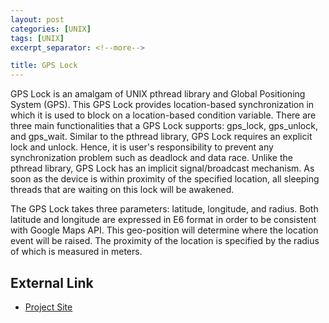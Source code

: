 ```yaml
---
layout: post
categories: [UNIX]
tags: [UNIX]
excerpt_separator: <!--more-->

title: GPS Lock
---
```


GPS Lock is an amalgam of UNIX pthread library and Global Positioning System (GPS). This GPS Lock provides location-based synchronization in which it is used to block on a location-based condition variable. There are three main functionalities that a GPS Lock supports: gps_lock, gps_unlock, and gps_wait. Similar to the pthread library, GPS Lock requires an explicit lock and unlock. Hence, it is user's responsibility to prevent any synchronization problem such as deadlock and data race. Unlike the pthread library, GPS Lock has an implicit signal/broadcast mechanism. As soon as the device is within proximity of the specified location, all sleeping threads that are waiting on this lock will be awakened.
<!--more-->

The GPS Lock takes three parameters: latitude, longitude, and radius. Both latitude and longitude are expressed in E6 format in order to be consistent with Google Maps API. This geo-position will determine where the location event will be raised. The proximity of the location is specified by the radius of which is measured in meters.

External Link
-------------

* [Project Site](https://github.com/mdandy/GPSLock)